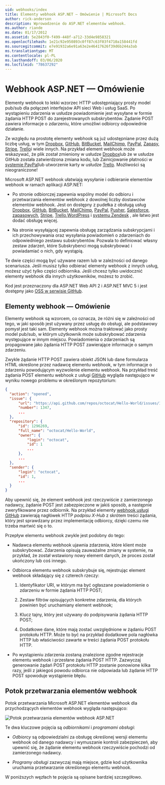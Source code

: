 ```yaml
---
uid: webhooks/index
title: Elementy webhook ASP.NET — Omówienie | Microsoft Docs
author: rick-anderson
description: Wprowadzenie do ASP.NET elementów webhook.
ms.author: riande
ms.date: 01/17/2012
ms.assetid: 5e2843f0-f499-448f-a712-33d4e9858321
ms.openlocfilehash: 1e21c92e950893c0ff87c63f03f4710a158441fd
ms.sourcegitcommit: e7e91932a6e91a63e2e46417626f39d6b244a3ab
ms.translationtype: MT
ms.contentlocale: pl-PL
ms.lasthandoff: 03/06/2020
ms.locfileid: "78637292"
---
```

# <a name="aspnet-webhooks-overview"></a>Webhook ASP.NET — Omówienie

Elementy webhook to lekki wzorzec HTTP udostępniający prosty model pub/sub dla połączeń interfejsów API sieci Web i usług SaaS. Po wystąpieniu zdarzenia w usłudze powiadomienie jest wysyłane w formie żądania HTTP POST do zarejestrowanych subskrybentów. Żądanie POST zawiera informacje o zdarzeniu, które umożliwi odbiorcy odpowiednie działanie.

Ze względu na prostotę elementy webhook są już udostępniane przez dużą liczbę usług, w tym [Dropbox](http://dropbox.com/), [GitHub](https://www.github.com/), [BitBucket](https://bitbucket.org/), [MailChimp](http://www.mailchimp.com/), [PayPal](http://www.paypal.com/), [Zapasy](http://www.slack.com), [Stripe](http://www.stripe.com), [Trello](http://www.trello.com/)i wiele innych. Na przykład element webhook może wskazywać, że plik został zmieniony w usłudze [Dropbox](http://dropbox.com/)lub że w usłudze GitHub została zatwierdzona zmiana kodu, lub Zainicjowanie płatności w [systemie PayPal](http://www.paypal.com/)lub utworzenie karty w usłudze [Trello](http://www.trello.com/). Możliwości są nieograniczone!

Microsoft ASP.NET webhook ułatwiają wysyłanie i odbieranie elementów webhook w ramach aplikacji ASP.NET:

* Po stronie odbiorczej zapewnia wspólny model do odbioru i przetwarzania elementów webhook z dowolnej liczby dostawców elementów webhook. Jest on dostępny z pudełka z obsługą usług [Dropbox](http://dropbox.com/), [GitHub](https://www.github.com/), [BitBucket](https://bitbucket.org/), [MailChimp](http://www.mailchimp.com/), [PayPal](http://www.paypal.com/), [Pusher](http://www.pusher.com), [Salesforce](http://www.salesforce.com), [zapasowych](http://www.slack.com), [Stripe](http://www.stripe.com), [Trello](http://www.trello.com/),[WordPress](http://www.wordpress.com) i [systemu Zendesk](https://www.zendesk.com/) , ale łatwo jest dodać obsługę więcej.

* Na stronie wysyłającej zapewnia obsługę zarządzania subskrypcjami i ich przechowywania oraz wysyłania powiadomień o zdarzeniach do odpowiedniego zestawu subskrybentów. Pozwala to definiować własny zestaw zdarzeń, które Subskrybenci mogą subskrybować i powiadamiać o nich, gdy wystąpią.

Te dwie części mogą być używane razem lub w zależności od danego scenariusza. Jeśli musisz tylko odbierać elementy webhook z innych usług, możesz użyć tylko części odbiornika. Jeśli chcesz tylko uwidocznić elementy webhook dla innych użytkowników, możesz to zrobić.

Kod jest przeznaczony dla ASP.NET Web API 2 i ASP.NET MVC 5 i jest dostępny jako [OSS w serwisie GitHub](https://github.com/aspnet/WebHooks).

## <a name="webhooks-overview"></a>Elementy webhook — Omówienie

Elementy webhook są wzorcem, co oznacza, że różni się w zależności od tego, w jaki sposób jest używany przez usługę do obsługi, ale podstawowy pomysł jest taki sam. Elementy webhook można traktować jako prosty model pub/sub, w którym użytkownik może subskrybować zdarzenia występujące w innym miejscu. Powiadomienia o zdarzeniach są propagowane jako żądania HTTP POST zawierające informacje o samym zdarzeniu.

Zwykle żądanie HTTP POST zawiera obiekt JSON lub dane formularza HTML określone przez nadawcę elementu webhook, w tym informacje o zdarzeniu powodującym wyzwolenie elementu webhook. Na przykład treść żądania POST elementu webhook z usługi [GitHub](https://www.github.com/) wygląda następująco w wyniku nowego problemu w określonym repozytorium:

```json
{
  "action": "opened",
  "issue": {
      "url": "https://api.github.com/repos/octocat/Hello-World/issues/1347",
      "number": 1347,
      ...
  },
  "repository": {
      "id": 1296269,
      "full_name": "octocat/Hello-World",
      "owner": {
          "login": "octocat",
          "id": 1
          ...
      },
      ...
  },
  "sender": {
      "login": "octocat",
      "id": 1,
      ...
  }
}
```

Aby upewnić się, że element webhook jest rzeczywiście z zamierzonego nadawcy, żądanie POST jest zabezpieczone w jakiś sposób, a następnie zweryfikowane przez odbiornik. Na przykład elementy [webhook usługi GitHub](https://developer.github.com/webhooks/) zawierają nagłówek HTTP *podpisu X-Hub* z skrótem treści żądania, który jest sprawdzany przez implementację odbiorcy, dzięki czemu nie trzeba martwić się o to.

Przepływ elementu webhook zwykle jest podobny do tego:

* Nadawca elementu webhook ujawnia zdarzenia, które klient może subskrybować. Zdarzenia opisują zauważalne zmiany w systemie, na przykład, że został wstawiony nowy element danych, że proces został ukończony lub coś innego.

* Odbiorca elementu webhook subskrybuje się, rejestrując element webhook składający się z czterech rzeczy:

     1. Identyfikator URI, w którym ma być ogłaszane powiadomienie o zdarzeniu w formie żądania HTTP POST;

     2. Zestaw filtrów opisujących konkretne zdarzenia, dla których powinien być uruchamiany element webhook;

     3. Klucz tajny, który jest używany do podpisywania żądania HTTP POST;

     4. Dodatkowe dane, które mają zostać uwzględnione w żądaniu POST protokołu HTTP. Może to być na przykład dodatkowe pola nagłówka HTTP lub właściwości zawarte w treści żądania POST protokołu HTTP.

* Po wystąpieniu zdarzenia zostaną znalezione zgodne rejestracje elementu webhook i przesłane żądania POST HTTP. Zazwyczaj generowanie żądań POST protokołu HTTP zostanie ponowione kilka razy, jeśli z jakiegoś powodu odbiorca nie odpowiada lub żądanie HTTP POST spowoduje wystąpienie błędu.

## <a name="webhooks-processing-pipeline"></a>Potok przetwarzania elementów webhook

Potok przetwarzania Microsoft ASP.NET elementów webhook dla przychodzących elementów webhook wygląda następująco:

![Potok przetwarzania elementów webhook ASP.NET](_static/WebHookReceivers.png)

Te dwa kluczowe pojęcia są *odbiornikami* i *programami obsługi*:

* *Odbiorcy* są odpowiedzialni za obsługę określonej wersji elementu webhook od danego nadawcy i wymuszanie kontroli zabezpieczeń, aby upewnić się, że żądanie elementu webhook rzeczywiście pochodzi od zamierzonego nadawcy.

* *Programy obsługi* zazwyczaj mają miejsce, gdzie kod użytkownika uruchamia przetwarzanie określonego elementu webhook.

W poniższych węzłach te pojęcia są opisane bardziej szczegółowo.
